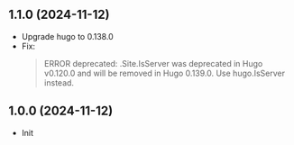 ## 1.1.0 (2024-11-12)

- Upgrade hugo to 0.138.0
- Fix:
    > ERROR deprecated: .Site.IsServer was deprecated in Hugo v0.120.0 and will be removed in Hugo 0.139.0. Use hugo.IsServer instead.

## 1.0.0 (2024-11-12)

- Init
